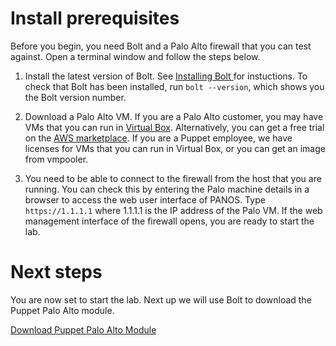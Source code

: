 # Install prerequisites

Before you begin, you need Bolt and a Palo Alto firewall that you can test against. Open a terminal window and follow the steps below.

1. Install the latest version of Bolt. See [Installing Bolt
](https://puppet.com/docs/bolt/latest/bolt_installing.html) for instuctions. To check that Bolt has been installed, run `bolt --version`, which shows you the Bolt version number.

2. Download a Palo Alto VM. If you are a Palo Alto customer, you may have VMs that you can run in [Virtual Box](https://www.virtualbox.org/). Alternatively, you can get a free trial on the [AWS marketplace](https://aws.amazon.com/marketplace/seller-profile?id=0ed48363-5064-4d47-b41b-a53f7c937314). If you are a Puppet employee, we have licenses for VMs that you can run in Virtual Box, or you can get an image from vmpooler. 

3. You need to be able to connect to the firewall from the host that you are running. You can check this by entering the Palo machine details in a browser to access the web user interface of PANOS. Type `https://1.1.1.1` where 1.1.1.1 is the IP address of the Palo VM. If the web management interface of the firewall opens, you are ready to start the lab.

# Next steps

You are now set to start the lab. Next up we will use Bolt to download the Puppet Palo Alto module.

[Download Puppet Palo Alto Module](./../02-download-panos-module/README.md)

